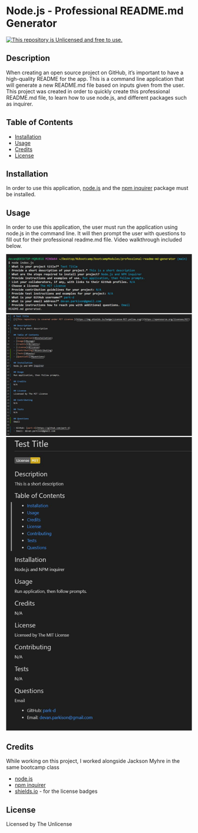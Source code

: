 # Node.js - Professional README.md Generator
[![This repository is Unlicensed and free to use.](https://img.shields.io/badge/license-Unlicense-blue.svg)](http://unlicense.org/)

## Description
When creating an open source project on GitHub, it’s important to have a high-quality README for the app. This is a command line application that will generate a new README.md file based on inputs given from the user. This project was created in order to quickly create this professional README.md file, to learn how to use node.js, and different packages such as inquirer.
  
## Table of Contents
- [Installation](#installation)
- [Usage](#usage)
- [Credits](#credits)
- [License](#license)

## Installation
In order to use this application, [node.js](https://nodejs.org/en/) and the [npm inquirer](https://www.npmjs.com/package/inquirer/v/8.2.4) package must be installed.

## Usage 
In order to use this application, the user must run the application using node.js in the command line. It will then prompt the user with questions to fill out for their professional readme.md file. Video walkthrough included below.

![Screenshot of prompts answered from application](./assets/images/prompt-images.JPG)
![Screenshot of generated md file](./assets/images/generated-md-file.JPG)
![Screenshot of md preview](./assets/images/example-md-preview.JPG)

## Credits
While working on this project, I worked alongside Jackson Myhre in the same bootcamp class
- [node.js](https://nodejs.org/en/)
- [npm inquirer](https://www.npmjs.com/package/inquirer/v/8.2.4)
- [shields.io](https://shields.io/) - for the license badges


## License
Licensed by The Unlicense
